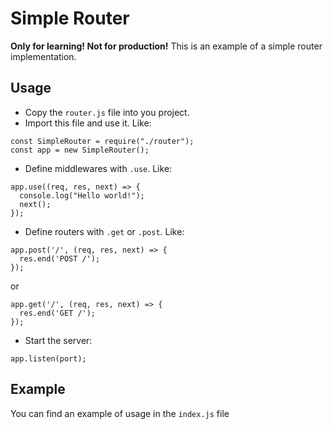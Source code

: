 # Simple Router

**Only for learning! Not for production!**
This is an example of a simple router implementation.

## Usage

- Copy the `router.js` file into you project.
- Import this file and use it. Like:
```
const SimpleRouter = require("./router");
const app = new SimpleRouter();
```
- Define middlewares with `.use`. Like:
```
app.use((req, res, next) => {
  console.log("Hello world!");
  next();
});
```
- Define routers with `.get` or `.post`. Like:
```
app.post('/', (req, res, next) => {
  res.end('POST /');
});
```

or

```
app.get('/', (req, res, next) => {
  res.end('GET /');
});
```
- Start the server:
```
app.listen(port);
```

## Example

You can find an example of usage in the `index.js` file

